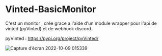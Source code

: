 # Vinted-BasicMonitor
C'est un monitor , crée grace a l'aide d'un module wrapper pour l'api de vinted (pyVinted) et de webhook discord .

pyVinted : https://pypi.org/project/pyVinted/

![Capture d’écran 2022-10-09 015339](https://user-images.githubusercontent.com/85521429/194731571-f75cd4ab-766f-4f2e-9d08-2be95a335448.png)

